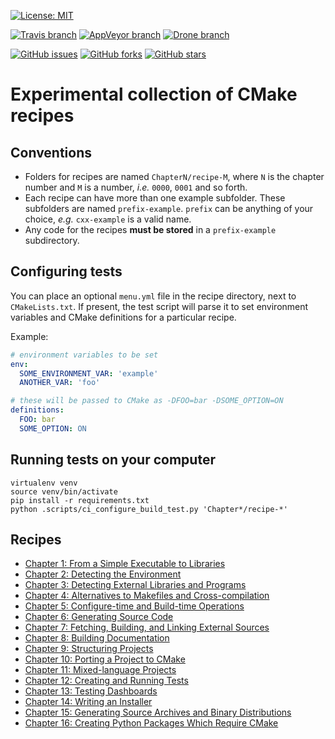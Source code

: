 [![License: MIT](https://img.shields.io/badge/license-MIT-blue.svg?style=flat-square)](https://raw.githubusercontent.com/bast/cmake-recipes/master/LICENSE)

[![Travis branch](https://img.shields.io/travis/bast/cmake-recipes/master.svg?style=flat-square)](https://travis-ci.org/bast/cmake-recipes)
[![AppVeyor branch](https://img.shields.io/appveyor/ci/bast/cmake-recipes/master.svg?style=flat-square)](https://ci.appveyor.com/project/bast/cmake-recipes/branch/master)
[![Drone branch](https://www.drone-ci.science/api/badges/bast/cmake-recipes/status.svg?style=flat-square)](https://www.drone-ci.science/bast/cmake-recipes)

[![GitHub issues](https://img.shields.io/github/issues/bast/cmake-recipes.svg?style=flat-square)](https://github.com/bast/cmake-recipes/issues)
[![GitHub forks](https://img.shields.io/github/forks/bast/cmake-recipes.svg?style=flat-square)](https://github.com/bast/cmake-recipes/network)
[![GitHub stars](https://img.shields.io/github/stars/bast/cmake-recipes.svg?style=flat-square)](https://github.com/bast/cmake-recipes/stargazers)


# Experimental collection of CMake recipes


## Conventions

- Folders for recipes are named `ChapterN/recipe-M`, where `N` is the chapter number and `M` is a number, _i.e._
  `0000`, `0001` and so forth.
- Each recipe can have more than one example subfolder. These subfolders are
  named `prefix-example`. `prefix` can be anything of your choice, _e.g._
`cxx-example` is a valid name.
- Any code for the recipes **must be stored** in a `prefix-example`
  subdirectory.


## Configuring tests

You can place an optional `menu.yml` file in the recipe directory, next to `CMakeLists.txt`.
If present, the test script will parse it to set environment variables and CMake definitions for a particular recipe.

Example:
```yaml
# environment variables to be set
env:
  SOME_ENVIRONMENT_VAR: 'example'
  ANOTHER_VAR: 'foo'

# these will be passed to CMake as -DFOO=bar -DSOME_OPTION=ON
definitions:
  FOO: bar
  SOME_OPTION: ON
```


## Running tests on your computer

```shell
virtualenv venv
source venv/bin/activate
pip install -r requirements.txt
python .scripts/ci_configure_build_test.py 'Chapter*/recipe-*'
```


## Recipes

- [Chapter 1: From a Simple Executable to Libraries](Chapter01/README.md)
- [Chapter 2: Detecting the Environment](Chapter02/README.md)
- [Chapter 3: Detecting External Libraries and Programs](Chapter03/README.md)
- [Chapter 4: Alternatives to Makefiles and Cross-compilation](Chapter04/README.md)
- [Chapter 5: Configure-time and Build-time Operations](Chapter05/README.md)
- [Chapter 6: Generating Source Code](Chapter06/README.md)
- [Chapter 7: Fetching, Building, and Linking External Sources](Chapter07/README.md)
- [Chapter 8: Building Documentation](Chapter08/README.md)
- [Chapter 9: Structuring Projects](Chapter09/README.md)
- [Chapter 10: Porting a Project to CMake](Chapter10/README.md)
- [Chapter 11: Mixed-language Projects](Chapter11/README.md)
- [Chapter 12: Creating and Running Tests](Chapter12/README.md)
- [Chapter 13: Testing Dashboards](Chapter13/README.md)
- [Chapter 14: Writing an Installer](Chapter14/README.md)
- [Chapter 15: Generating Source Archives and Binary Distributions](Chapter15/README.md)
- [Chapter 16: Creating Python Packages Which Require CMake](Chapter16/README.md)
